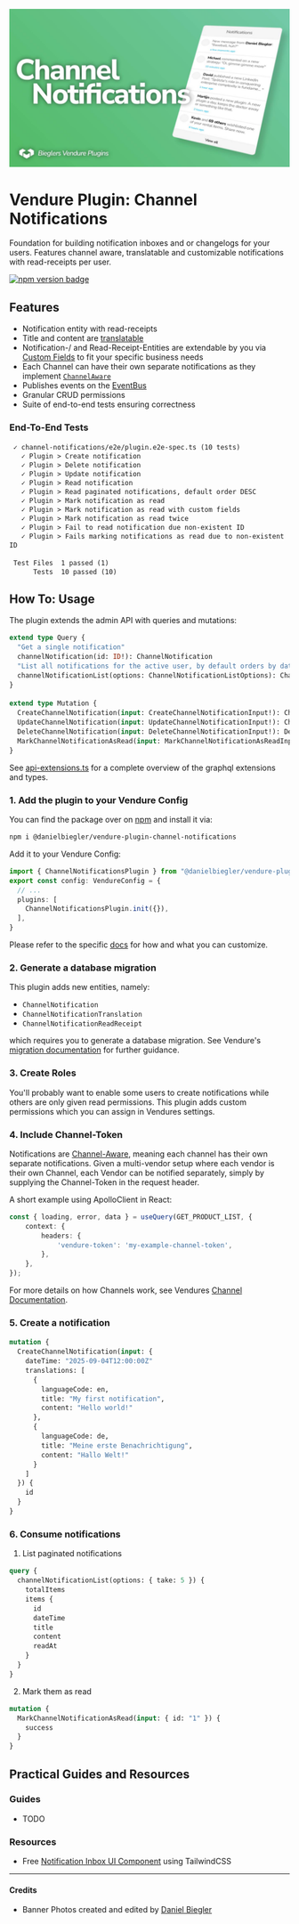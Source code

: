 ![Banner Image](https://raw.githubusercontent.com/DanielBiegler/bieglers-vendure-plugins/master/packages/channel-notifications/assets/thumbnail_16x9.jpeg)

# Vendure Plugin: Channel Notifications

Foundation for building notification inboxes and or changelogs for your users. Features channel aware, translatable and customizable notifications with read-receipts per user.

<a href="https://www.npmjs.com/package/@danielbiegler/vendure-plugin-channel-notifications" target="_blank">
  <img src="https://badge.fury.io/js/@danielbiegler%2Fvendure-plugin-channel-notifications.svg" alt="npm version badge" height="18">
</a>

## Features

- Notification entity with read-receipts
- Title and content are [translatable](#TODO)
- Notification-/ and Read-Receipt-Entities are extendable by you via [Custom Fields](#TODO) to fit your specific business needs
- Each Channel can have their own separate notifications as they implement [`ChannelAware`](#TODO)
- Publishes events on the [EventBus](#TODO)
- Granular CRUD permissions
- Suite of end-to-end tests ensuring correctness

### End-To-End Tests

```
 ✓ channel-notifications/e2e/plugin.e2e-spec.ts (10 tests)
   ✓ Plugin > Create notification
   ✓ Plugin > Delete notification
   ✓ Plugin > Update notification
   ✓ Plugin > Read notification
   ✓ Plugin > Read paginated notifications, default order DESC 
   ✓ Plugin > Mark notification as read
   ✓ Plugin > Mark notification as read with custom fields
   ✓ Plugin > Mark notification as read twice
   ✓ Plugin > Fail to read notification due non-existent ID
   ✓ Plugin > Fails marking notifications as read due to non-existent ID

 Test Files  1 passed (1)
      Tests  10 passed (10)
```

## How To: Usage

<!-- TODO maybe?
> [!TIP]
> This initial How-To Guide shows just the general usage to give you an overview of the plugin, for a more specific example check ["Practical Guides"](#practical-guides-and-resources) below.
 -->

The plugin extends the admin API with queries and mutations:

```graphql
extend type Query {
  "Get a single notification"
  channelNotification(id: ID!): ChannelNotification
  "List all notifications for the active user, by default orders by dateTime descending"
  channelNotificationList(options: ChannelNotificationListOptions): ChannelNotificationList!
}

extend type Mutation {
  CreateChannelNotification(input: CreateChannelNotificationInput!): ChannelNotification!
  UpdateChannelNotification(input: UpdateChannelNotificationInput!): ChannelNotification!
  DeleteChannelNotification(input: DeleteChannelNotificationInput!): DeletionResponse!
  MarkChannelNotificationAsRead(input: MarkChannelNotificationAsReadInput!): Success!
}
```

See [api-extensions.ts](https://github.com/DanielBiegler/bieglers-vendure-plugins/blob/master/packages/channel-notifications/src/api/api-extensions.ts) for a complete overview of the graphql extensions and types.

### 1. Add the plugin to your Vendure Config

You can find the package over on [npm](https://www.npmjs.com/package/@danielbiegler/vendure-plugin-channel-notifications) and install it via:

```bash
npm i @danielbiegler/vendure-plugin-channel-notifications
```

Add it to your Vendure Config:

```ts
import { ChannelNotificationsPlugin } from "@danielbiegler/vendure-plugin-channel-notifications";
export const config: VendureConfig = {
  // ...
  plugins: [
    ChannelNotificationsPlugin.init({}),
  ],
}
```

Please refer to the specific [docs](https://github.com/DanielBiegler/bieglers-vendure-plugins/blob/master/packages/channel-notifications/src/types.ts) for how and what you can customize.

### 2. Generate a database migration

This plugin adds new entities, namely:

- `ChannelNotification`
- `ChannelNotificationTranslation`
- `ChannelNotificationReadReceipt`

which requires you to generate a database migration. See Vendure's [migration documentation](https://docs.vendure.io/guides/developer-guide/migrations/) for further guidance.

### 3. Create Roles

You'll probably want to enable some users to create notifications while others are only given read permissions. This plugin adds custom permissions which you can assign in Vendures settings.

### 4. Include Channel-Token

Notifications are [Channel-Aware](#TODO), meaning each channel has their own separate notifications. Given a multi-vendor setup where each vendor is their own Channel, each Vendor can be notified separately, simply by supplying the Channel-Token in the request header.

A short example using ApolloClient in React:

```ts
const { loading, error, data } = useQuery(GET_PRODUCT_LIST, {
    context: {
        headers: {
            'vendure-token': 'my-example-channel-token',
        },
    },
});
```

For more details on how Channels work, see Vendures [Channel Documentation](https://docs.vendure.io/guides/core-concepts/channels/).

### 5. Create a notification

```graphql
mutation {
  CreateChannelNotification(input: {
    dateTime: "2025-09-04T12:00:00Z"
    translations: [
      {
        languageCode: en,
        title: "My first notification",
        content: "Hello world!"
      },
      {
        languageCode: de,
        title: "Meine erste Benachrichtigung",
        content: "Hallo Welt!"
      }
    ]
  }) {
    id
  }
}
```

### 6. Consume notifications

1. List paginated notifications

```graphql
query {
  channelNotificationList(options: { take: 5 }) {
    totalItems
    items {
      id
      dateTime
      title
      content
      readAt
    }
  }
}
```

2. Mark them as read

```graphql
mutation {
  MarkChannelNotificationAsRead(input: { id: "1" }) {
    success
  }
}
```

## Practical Guides and Resources

### Guides

- TODO

### Resources

- Free [Notification Inbox UI Component](https://flowbite.com/docs/components/dropdowns/#notification-bell) using TailwindCSS 

---

#### Credits

- Banner Photos created and edited by [Daniel Biegler](https://www.danielbiegler.de/)
